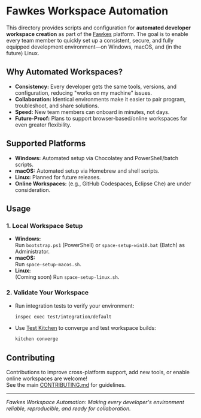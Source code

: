 # Fawkes Workspace Automation

This directory provides scripts and configuration for **automated developer workspace creation** as part of the [Fawkes](../../README.md) platform. The goal is to enable every team member to quickly set up a consistent, secure, and fully equipped development environment—on Windows, macOS, and (in the future) Linux.

## Why Automated Workspaces?

- **Consistency:** Every developer gets the same tools, versions, and configuration, reducing "works on my machine" issues.
- **Collaboration:** Identical environments make it easier to pair program, troubleshoot, and share solutions.
- **Speed:** New team members can onboard in minutes, not days.
- **Future-Proof:** Plans to support browser-based/online workspaces for even greater flexibility.

## Supported Platforms

- **Windows:** Automated setup via Chocolatey and PowerShell/batch scripts.
- **macOS:** Automated setup via Homebrew and shell scripts.
- **Linux:** Planned for future releases.
- **Online Workspaces:** (e.g., GitHub Codespaces, Eclipse Che) are under consideration.

## Usage

### 1. Local Workspace Setup

- **Windows:**  
  Run `bootstrap.ps1` (PowerShell) or `space-setup-win10.bat` (Batch) as Administrator.
- **macOS:**  
  Run `space-setup-macos.sh`.
- **Linux:**  
  (Coming soon) Run `space-setup-linux.sh`.

### 2. Validate Your Workspace

- Run integration tests to verify your environment:

  ```sh
  inspec exec test/integration/default
  ```

- Use [Test Kitchen](https://kitchen.ci/) to converge and test workspace builds:

  ```sh
  kitchen converge
  ```

## Contributing

Contributions to improve cross-platform support, add new tools, or enable online workspaces are welcome!  
See the main [CONTRIBUTING.md](../../CONTRIBUTING.md) for guidelines.

---

_Fawkes Workspace Automation: Making every developer's environment reliable, reproducible, and ready for collaboration._
